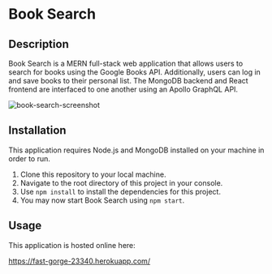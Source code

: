 # Book Search

## Description

Book Search is a MERN full-stack web application that allows users to search for books using the Google Books API. Additionally, users can log in and save books to their personal list. The MongoDB backend and React frontend are interfaced to one another using an Apollo GraphQL API.

![book-search-screenshot](https://user-images.githubusercontent.com/59624292/116949091-15ddc900-ac36-11eb-8304-0cb7ffefe3d1.png)


## Installation

This application requires Node.js and MongoDB installed on your machine in order to run.

1. Clone this repository to your local machine.
2. Navigate to the root directory of this project in your console.
3. Use ```npm install``` to install the dependencies for this project.
4. You may now start Book Search using ```npm start```.


## Usage

This application is hosted online here:

https://fast-gorge-23340.herokuapp.com/

